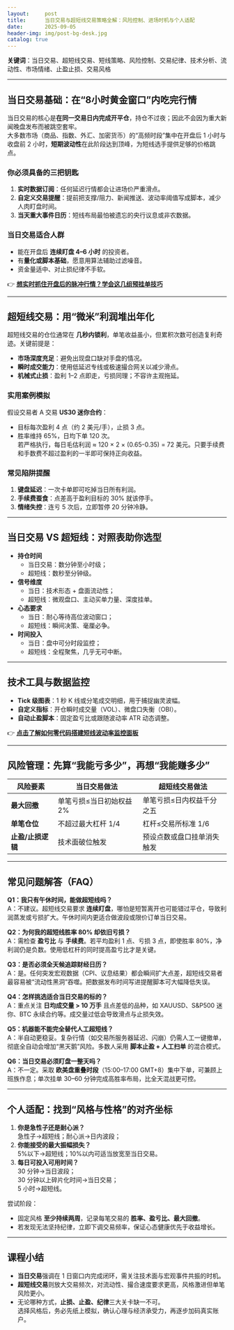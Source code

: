 ```yaml
---
layout:     post
title:      当日交易与超短线交易策略全解：风险控制、进场时机与个人适配
date:       2025-09-05
header-img: img/post-bg-desk.jpg
catalog: true
---
```


**关键词**：当日交易、超短线交易、短线策略、风险控制、交易纪律、技术分析、流动性、市场情绪、止盈止损、交易风格

---

## 当日交易基础：在“8小时黄金窗口”内吃完行情

当日交易的核心是**在同一交易日内完成开平仓**，持仓不过夜；因此不会因为重大新闻晚盘发布而被跳空套牢。  
大多数市场（商品、指数、外汇、加密货币）的“高频时段”集中在开盘后 1 小时与收盘前 2 小时，**短期波动性**在此阶段达到顶峰，为短线选手提供足够的价格跳点。

### 你必须具备的三把钥匙

1. **实时数据订阅**：任何延迟行情都会让进场价严重滑点。  
2. **自定义交易提醒**：提前把支撑/阻力、新闻推送、波动率阈值写成脚本，减少人肉盯盘时间。  
3. **当天重大事件日历**：短线布局最怕被遗忘的央行议息或非农数据。

### 当日交易适合人群

- 能在开盘后 **连续盯盘 4–6 小时** 的投资者。  
- 有**量化或脚本基础**，愿意用算法辅助过滤噪音。  
- 资金量适中、对止损纪律不手软。

👉 **[想实时抓住开盘后的脉冲行情？学会这几组预挂单技巧](https://okxdog.com/)**

---

## 超短线交易：用“微米”利润堆出年化

超短线交易的仓位通常在 **几秒内锁利**，单笔收益虽小，但累积次数可创造复利奇迹。关键前提是：

- **市场深度充足**：避免出现盘口缺对手盘的情况。  
- **瞬时成交能力**：使用低延迟专线或极速撮合网关以减少滑点。  
- **机械式止损**：盈利 1–2 点即走，亏损同理；不容许主观拖延。

### 实用案例模拟

假设交易者 A 交易 **US30 迷你合约**：  
- 目标每次盈利 4 点（约 2 美元/手），止损 3 点。  
- 胜率维持 65%，日均下单 120 次。  
若严格执行，每日毛估利润 ≈ 120 × 2 × (0.65-0.35) = 72 美元。只要手续费和手数费不超过盈利的一半即可保持正向收益。

### 常见陷阱提醒

1. **键盘延迟**：一次卡单即可吃掉当日所有利润。  
2. **手续费蚕食**：点差高于盈利目标的 30% 就该停手。  
3. **情绪失控**：连亏 5 次后，立即暂停 20 分钟冷静。

---

## 当日交易 VS 超短线：对照表助你选型

- **持仓时间**  
  - 当日交易：数分钟至小时级；  
  - 超短线：数秒至分钟级。
- **信号维度**  
  - 当日：技术形态 + 盘面流动性；  
  - 超短线：微观盘口、主动买单力量、深度挂单。
- **心态要求**  
  - 当日：耐心等待高位波动窗口；  
  - 超短线：瞬间决策、毫厘必争。
- **时间投入**  
  - 当日：盘中可分时段监控；  
  - 超短线：全程聚焦，几乎无可中断。

---

## 技术工具与数据监控

- **Tick 级图表**：1 秒 K 线或分笔成交明细，用于捕捉幽灵波幅。  
- **自定义指标**：开仓瞬时成交量（VOL）、微盘口失衡（OBI）。  
- **自动止盈脚本**：固定盈亏比或跟随波动率 ATR 动态调整。

👉 **[点击了解如何零代码搭建短线波动率监控面板](https://okxdog.com/)**

---

## 风险管理：先算“我能亏多少”，再想“我能赚多少”

| 风险要素 | 当日交易做法 | 超短线交易做法 |
| --- | --- | --- |
| **最大回撤** | 单笔亏损≤当日初始权益 2% | 单笔亏损≤日内权益千分之五 |
| **单笔仓位** | 不超过最大杠杆 1/4 | 杠杆≤交易所标准 1/6 |
| **止盈/止损逻辑** | 技术面破位触发 | 预设点数或盘口挂单消失触发 |

---

## 常见问题解答（FAQ）

**Q1：我只有午休时间，能做超短线吗？**  
A：不建议。超短线交易要求 **连续盯盘**，哪怕是短暂离开也可能错过平仓，导致利润蒸发或亏损扩大。午休时间内更适合做波段或限价订单当日交易。

**Q2：为何我的超短线胜率 80% 却依旧亏损？**  
A：需检查 **盈亏比** 与 **手续费**。若平均盈利 1 点、亏损 3 点，即使胜率 80%，净利润仍是负数。使用低杠杆的同时提高盈亏比才是关键。

**Q3：是否必须全天候追踪财经日历？**  
A：是。任何突发宏观数据（CPI、议息结果）都会瞬间扩大点差，超短线交易者最容易被“流动性黑洞”吞噬。把数据发布时间写进提醒脚本可大幅降低失误。

**Q4：怎样挑选适合当日交易的标的？**  
A：重点关注 **日均成交量 > 10 万手** 且点差低的品种，如 XAUUSD、S&P500 迷你、BTC 永续合约等。成交量过低会导致滑点与止损失效。

**Q5：机器能不能完全替代人工超短线？**  
A：半自动更稳妥。复杂行情（如交易所服务器延迟、闪崩）仍需人工一键撤单，彻底全自动会增加“黑天鹅”风险。多数人采用 **脚本止盈 + 人工扫单** 的混合模式。

**Q6：当日交易必须盯盘一整天吗？**  
A：不一定。采取 **欧美盘重叠时段**（15:00–17:00 GMT+8）集中下单，可兼顾上班族作息；单次挂单 30–60 分钟完成高胜率布局，比全天混战更可控。

---

## 个人适配：找到“风格与性格”的对齐坐标

1. **你是急性子还是耐心派？**  
   急性子→超短线；耐心派→日内波段；  
2. **你能接受的最大振幅损失？**  
   5%以下→超短线；10%以内可适当放宽至当日交易。  
3. **每日可投入可用时间？**  
   30 分钟→当日波段；  
   30 分钟以上碎片化时间→当日交易；  
   5 小时→超短线。

尝试阶段：  
- 固定风格 **至少持续两周**，记录每笔交易的 **胜率、盈亏比、最大回撤**。  
- 若发现无法坚持纪律，立即下调交易频率，保证心态健康优先于收益增长。

---

## 课程小结

- **当日交易**强调在 1 日窗口内完成闭环，需关注技术面与宏观事件共振的时机。  
- **超短线交易**则放大交易频次，对流动性、撮合速度要求更高，风格激进但单笔风险更小。  
- 无论哪种方式，**止损、止盈、纪律**三大关卡缺一不可。  
选择风格后，务必先纸上模拟，确认心理与经济承受力，再逐步加码真实账户。